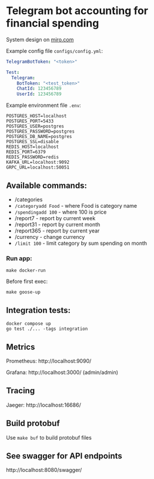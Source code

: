 # Telegram bot accounting for financial spending

System design on [miro.com](https://miro.com/app/board/uXjVPLT339I=/)

Example config file ```configs/config.yml```: 

```yaml
TelegramBotToken: "<token>"

Test:
  Telegram:
    BotToken: "<test_token>"
    ChatId: 123456789
    UserId: 123456789
```
Example environment file ```.env```:

```shell
POSTGRES_HOST=localhost
POSTGRES_PORT=5433
POSTGRES_USER=postgres
POSTGRES_PASSWORD=postgres
POSTGRES_DB_NAME=postgres
POSTGRES_SSL=disable
REDIS_HOST=localhost
REDIS_PORT=6379
REDIS_PASSWORD=redis
KAFKA_URL=localhost:9092
GRPC_URL=localhost:50051
```
## Available commands:
- /categories
- `/categoryadd Food` - where Food is category name
- `/spendingadd 100` - where 100 is price
- /report7 - report by current week
- /report31 - report by current month
- /report365 - report by current year
- /currency - change currency
- `/limit 100` - limit category by sum spending on month
### Run app:

```
make docker-run
```

Before first exec:

```
make goose-up
```
## Integration tests:
```
docker compose up
go test ./... -tags integration
```

## Metrics

Prometheus: http://localhost:9090/

Grafana: http://localhost:3000/ (admin/admin)

## Tracing

Jaeger: http://localhost:16686/

## Build protobuf

Use ```make buf``` to build protobuf files

## See swagger for API endpoints
http://localhost:8080/swagger/
